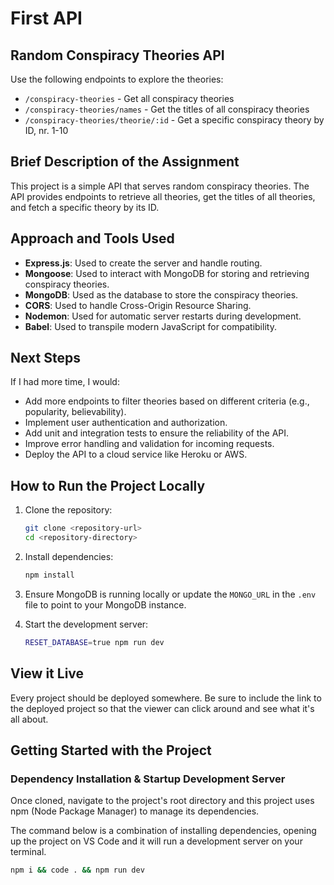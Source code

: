 # First API

## Random Conspiracy Theories API
Use the following endpoints to explore the theories:

- `/conspiracy-theories` - Get all conspiracy theories
- `/conspiracy-theories/names` - Get the titles of all conspiracy theories
- `/conspiracy-theories/theorie/:id` - Get a specific conspiracy theory by ID, nr. 1-10

## Brief Description of the Assignment
This project is a simple API that serves random conspiracy theories. The API provides endpoints to retrieve all theories, get the titles of all theories, and fetch a specific theory by its ID.

## Approach and Tools Used
- **Express.js**: Used to create the server and handle routing.
- **Mongoose**: Used to interact with MongoDB for storing and retrieving conspiracy theories.
- **MongoDB**: Used as the database to store the conspiracy theories.
- **CORS**: Used to handle Cross-Origin Resource Sharing.
- **Nodemon**: Used for automatic server restarts during development.
- **Babel**: Used to transpile modern JavaScript for compatibility.

## Next Steps
If I had more time, I would:
- Add more endpoints to filter theories based on different criteria (e.g., popularity, believability).
- Implement user authentication and authorization.
- Add unit and integration tests to ensure the reliability of the API.
- Improve error handling and validation for incoming requests.
- Deploy the API to a cloud service like Heroku or AWS.

## How to Run the Project Locally
1. Clone the repository:
    ```bash
    git clone <repository-url>
    cd <repository-directory>
    ```

2. Install dependencies:
    ```bash
    npm install
    ```

3. Ensure MongoDB is running locally or update the `MONGO_URL` in the `.env` file to point to your MongoDB instance.

4. Start the development server:
    ```bash
    RESET_DATABASE=true npm run dev
    ```

## View it Live
Every project should be deployed somewhere. Be sure to include the link to the deployed project so that the viewer can click around and see what it's all about.

## Getting Started with the Project

### Dependency Installation & Startup Development Server
Once cloned, navigate to the project's root directory and this project uses npm (Node Package Manager) to manage its dependencies.

The command below is a combination of installing dependencies, opening up the project on VS Code and it will run a development server on your terminal.

```bash
npm i && code . && npm run dev